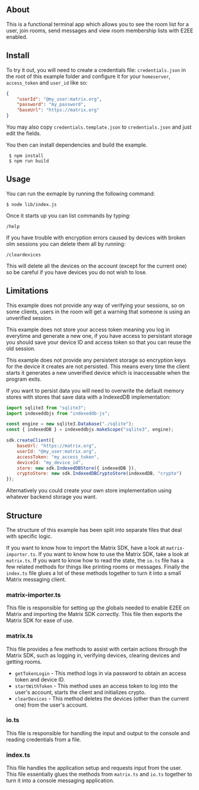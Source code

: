 ## About

This is a functional terminal app which allows you to see the room list for a user, join rooms, send messages and view room membership lists with E2EE enabled.

## Install

To try it out, you will need to create a credentials file: `credentials.json` in the root of this example folder and configure it for your `homeserver`, `access_token` and `user_id` like so:

```json
{
	"userId": "@my_user:matrix.org",
	"password": "my_password",
	"baseUrl": "https://matrix.org"
}
```

You may also copy `credentials.template.json` to `credentials.json` and just edit the fields.

You then can install dependencies and build the example.
```
 $ npm install
 $ npm run build
```

## Usage
You can run the exmaple by running the following command:

```
$ node lib/index.js
```

Once it starts up you can list commands by typing:

```
/help
```

If you have trouble with encryption errors caused by devices with broken olm sessions you can delete them all by running:

```
/cleardevices
```

This will delete all the devices on the account (except for the current one) so be careful if you have devices you do not wish to lose.

## Limitations

This example does not provide any way of verifying your sessions, so on some clients, users in the room will get a warning that someone is using an unverified session.

This example does not store your access token meaning you log in everytime and generate a new one, if you have access to persistant storage you should save your device ID and access token so that you can reuse the old session.

This example does not provide any persistent storage so encryption keys for the device it creates are not persisted. This means every time the client starts it generates a new unverified device which is inaccessable when the program exits.

If you want to persist data you will need to overwrite the default memory stores with stores that save data with a IndexedDB implementation:

```javascript
import sqlite3 from "sqlite3";
import indexeddbjs from "indexeddb-js";

const engine = new sqlite3.Database("./sqlite");
const { indexedDB } = indexeddbjs.makeScope("sqlite3", engine);

sdk.createClient({
	baseUrl: "https://matrix.org",
	userId: "@my_user:matrix.org",
	accessToken: "my_access_token",
	deviceId: "my_device_id",
	store: new sdk.IndexedDBStore({ indexedDB }),
	cryptoStore: new sdk.IndexedDBCryptoStore(indexedDB, "crypto")
});
```

Alternatively you could create your own store implementation using whatever backend storage you want.

## Structure

The structure of this example has been split into separate files that deal with specific logic.

If you want to know how to import the Matrix SDK, have a look at `matrix-importer.ts`. If you want to know how to use the Matrix SDK, take a look at `matrix.ts`. If you want to know how to read the state, the `io.ts` file has a few related methods for things like printing rooms or messages. Finally the `index.ts` file glues a lot of these methods together to turn it into a small Matrix messaging client.

### matrix-importer.ts

This file is responsible for setting up the globals needed to enable E2EE on Matrix and importing the Matrix SDK correctly. This file then exports the Matrix SDK for ease of use.

### matrix.ts

This file provides a few methods to assist with certain actions through the Matrix SDK, such as logging in, verifying devices, clearing devices and getting rooms.

* `getTokenLogin` - This method logs in via password to obtain an access token and device ID.
* `startWithToken` - This method uses an access token to log into the user's account, starts the client and initializes crypto.
* `clearDevices` - This method deletes the devices (other than the current one) from the user's account.

### io.ts

This file is responsible for handling the input and output to the console and reading credentials from a file.

### index.ts

This file handles the application setup and requests input from the user. This file essentially glues the methods from `matrix.ts` and `io.ts` together to turn it into a console messaging application.
